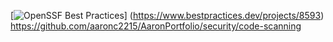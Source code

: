 [![OpenSSF Best Practices](https://www.bestpractices.dev/projects/8593/badge)]
(https://www.bestpractices.dev/projects/8593)
https://github.com/aaronc2215/AaronPortfolio/security/code-scanning

